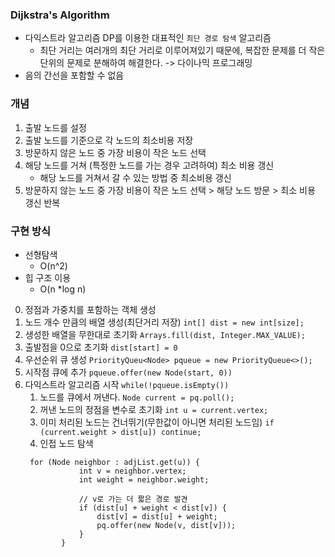 ### Dijkstra's Algorithm
- 다익스트라 알고리즘 DP를 이용한 대표적인 `최단 경로 탐색` 알고리즘
    - 최단 거리는 여러개의 최단 거리로 이루어져있기 때문에, 복잡한 문제를 더 작은 단위의 문제로 분해하여 해결한다. -> 다이나믹 프로그래밍
- 음의 간선을 포함할 수 없음

### 개념
1. 출발 노드를 설정
2. 출발 노드를 기준으로 각 노드의 최소비용 저장
3. 방문하지 않은 노드 중 가장 비용이 작은 노드 선택
4. 해당 노드를 거쳐 (특정한 노드를 가는 경우 고려하여) 최소 비용 갱신
    - 해당 노드를 거쳐서 갈 수 있는 방법 중 최소비용 갱신
5. 방문하지 않는 노드 중 가장 비용이 작은 노드 선택 > 해당 노드 방문 > 최소 비용 갱신 반복

### 구현 방식
- 선형탐색
    - O(n^2)
- 힙 구조 이용
    - O(n *log n)

0. 정점과 가중치를 포함하는 객체 생성
1. 노드 개수 만큼의 배열 생성(최단거리 저장) `int[] dist = new int[size];`
2. 생성한 배열을 무한대로 초기화 `Arrays.fill(dist, Integer.MAX_VALUE);`
3. 출발점을 0으로 초기화 `dist[start] = 0`
4. 우선순위 큐 생성 `PriorityQueu<Node> pqueue = new PriorityQueue<>();`
5. 시작점 큐에 추가 `pqueue.offer(new Node(start, 0))`
6. 다익스트라 알고리즘 시작 `while(!pqueue.isEmpty())`
    1. 노드를 큐에서 꺼낸다. `Node current = pq.poll();`
    2. 꺼낸 노드의 정점을 변수로 초기화 `int u = current.vertex;`
    3. 이미 처리된 노드는 건너뛰기(무한값이 아니면 처리된 노드임) `if (current.weight > dist[u]) continue;`
    4. 인접 노드 탐색
    ```
     for (Node neighbor : adjList.get(u)) {
                int v = neighbor.vertex;
                int weight = neighbor.weight;

                // v로 가는 더 짧은 경로 발견
                if (dist[u] + weight < dist[v]) {
                    dist[v] = dist[u] + weight;
                    pq.offer(new Node(v, dist[v]));
                }
            }
    ```